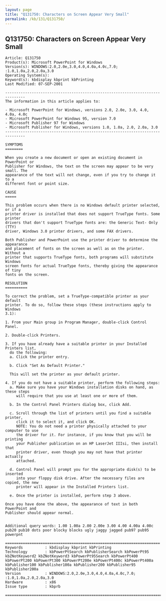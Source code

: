 ```yaml
---
layout: page
title: "Q131750: Characters on Screen Appear Very Small"
permalink: /kb/131/Q131750/
---
```


## Q131750: Characters on Screen Appear Very Small

	Article: Q131750
	Product(s): Microsoft PowerPoint for Windows
	Version(s): WINDOWS:2.0,2.0e,3.0,4.0,4.0a,4.0c,7.0; :1.0,1.0a,2.0,2.0a,3.0
	Operating System(s): 
	Keyword(s): kbdisplay kbprint kbPrinting
	Last Modified: 07-SEP-2001
	
	-------------------------------------------------------------------------------
	The information in this article applies to:
	
	- Microsoft PowerPoint for Windows, versions 2.0, 2.0e, 3.0, 4.0, 4.0a, 4.0c 
	- Microsoft PowerPoint for Windows 95, version 7.0 
	- Microsoft Publisher 97 for Windows 
	- Microsoft Publisher for Windows, versions 1.0, 1.0a, 2.0, 2.0a, 3.0 
	-------------------------------------------------------------------------------
	
	SYMPTOMS
	========
	
	When you create a new document or open an existing document in PowerPoint or
	Publisher for Windows, the text on the screen may appear to be very small. The
	appearance of the text will not change, even if you try to change it to a
	different font or point size.
	
	CAUSE
	=====
	
	This problem occurs when there is no Windows default printer selected, or if a
	printer driver is installed that does not support TrueType fonts. Some printer
	drivers that don't support TrueType fonts are: the Generic Text- Only (TTY)
	driver, Windows 3.0 printer drivers, and some FAX drivers.
	
	Both Publisher and PowerPoint use the printer driver to determine the appearance
	and placement of fonts on the screen as well as on the printer. Without a
	printer that supports TrueType fonts, both programs will substitute Windows
	screen fonts for actual TrueType fonts, thereby giving the appearance of tiny
	fonts on the screen.
	
	RESOLUTION
	==========
	
	To correct the problem, set a TrueType-compatible printer as your default
	printer. To do so, follow these steps (these instructions apply to Windows
	3.1):
	
	1. From your Main group in Program Manager, double-click Control Panel.
	
	2. Double-click Printers.
	
	3. If you have already have a suitable printer in your Installed Printers list,
	  do the following:
	  a. Click the printer entry.
	
	  b. Click "Set As Default Printer."
	
	  This will set the printer as your default printer.
	
	4. If you do not have a suitable printer, perform the following steps:
	  a. Make sure you have your Windows installation disks on hand, as these steps
	     will require that you use at least one or more of them.
	
	  b. In the Control Panel Printers dialog box, click Add.
	
	  c. Scroll through the list of printers until you find a suitable printer,
	     click it to select it, and click OK.
	     NOTE: You do not need a printer physically attached to your computer to use
	     the driver for it. For instance, if you know that you will be printing
	     your Publisher publication on an HP LaserJet IIIsi, then install that
	     printer driver, even though you may not have that printer actually
	     attached.
	
	  d. Control Panel will prompt you for the appropriate disk(s) to be inserted
	     into your floppy disk drive. After the necessary files are copied, the new
	     printer will appear in the Installed Printers list.
	
	  e. Once the printer is installed, perform step 3 above.
	
	Once you have done the above, the appearance of text in both PowerPoint and
	Publisher should appear normal.
	
	
	Additional query words: 1.00 1.00a 2.00 2.00e 3.00 4.00 4.00a 4.00c pub20 pub10 dots poor blocky blocks ugly jaggy jagged pub97 pub95 powerpnt
	
	======================================================================
	Keywords          : kbdisplay kbprint kbPrinting 
	Technology        : kbPowerPtSearch kbPublisherSearch kbPowerPt95 kbZNotKeyword2 kbZNotKeyword3 kbPowerPt95Search kbPowerPt400 kbPowerPt200 kbPowerPt300 kbPowerPt200e kbPowerPt400c kbPowerPt400a kbPublisher100 kbPublisher100a kbPublisher200 kbPublisher95 kbPublisher200a
	Version           : WINDOWS:2.0,2.0e,3.0,4.0,4.0a,4.0c,7.0; :1.0,1.0a,2.0,2.0a,3.0
	Hardware          : x86
	Issue type        : kbprb
	
	=============================================================================
	
